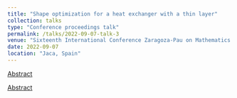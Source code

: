 ```yaml
---
title: "Shape optimization for a heat exchanger with a thin layer"
collection: talks
type: "Conference proceedings talk"
permalink: /talks/2022-09-07-talk-3
venue: "Sixteenth International Conference Zaragoza-Pau on Mathematics and its Applications"
date: 2022-09-07
location: "Jaca, Spain"
---
```


<a href="https://rodrigozelada.github.io/pdf/Resumen-Zelada.pdf" target="_blank">Abstract</a>

<a href="/pdf/Resumen-Zelada.pdf">Abstract</a> 




